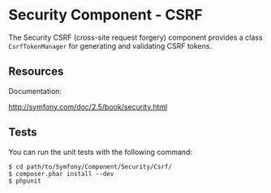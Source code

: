 Security Component - CSRF
=========================

The Security CSRF (cross-site request forgery) component provides a class
`CsrfTokenManager` for generating and validating CSRF tokens.

Resources
---------

Documentation:

http://symfony.com/doc/2.5/book/security.html

Tests
-----

You can run the unit tests with the following command:

    $ cd path/to/Symfony/Component/Security/Csrf/
    $ composer.phar install --dev
    $ phpunit
